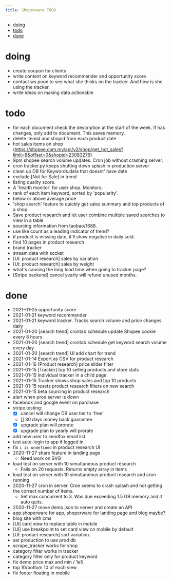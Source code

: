 ```yaml
---
title: Shoperware TODO
---
```


<!-- vim-markdown-toc GFM -->

* [doing](#doing)
* [todo](#todo)
* [done](#done)

<!-- vim-markdown-toc -->

# doing
- create coupon for clients
- write content on keyword recommender and opportunity score
- contact ws poon to see what she thinks on the tracker. And how is she using the tracker.
- write ideas on making data actionable

# todo

- for each document check the description at the start of the week. If has changes, only add to document. This saves memory.
- delete itemid and shopid from each product date
- hot sales items on shop (https://shopee.com.my/api/v2/shop/get_hot_sales?limit=8&offset=0&shopid=23083279)
- 9pm shopee search volume updates. Cron job without crashing server.
- cron tracker.py keeps shutting down splash in production server
- clean up DB for Keywords.data that doesnt' have date
- exclude [Not for Sale] in trend
- listing quality score.
- A 'health monitor' for user shop. Monitors:
- rank of each item keyword, sorted by 'popularity'.
- below or above average price
- 'shop search' feature to quickly get sales summary and top products of a shop
- Save product research and let user combine multiple saved searches to view in a table
- sourcing information from taobao/1688.
- use like count as a leading indicator of trend?
- if product is missing date, it'll show negative in daily sold.
- find 10 pages in product research
- brand tracker
- stream data with socket
- [UI: product research] sales by variation
- [UI: product research] sales by weight
- what's causing the long load time when going to tracker page?
- [Stripe backend] cancel yearly will refund unused months.

# done

- 2021-01-25 opportunity score
- 2021-01-21 keyword recommender
- 2021-01-21 keyword tracker. Tracks search volume and price changes daily
- 2021-01-20 [search trend] crontab schedule update Shopee cookie every 8 hours.
- 2021-01-20 [search trend] crontab schedule get keyword search volume every day
- 2021-01-20 [search trend] UI add chart for trend
- 2021-01-14 Export as CSV for product research
- 2021-01-16 [Product research] price slider filter
- 2021-01-15 [Tracker] top 10 selling products and store stats
- 2021-01-15 Individual tracker in a child page
- 2021-01-15 Tracker shows shop sales and top 10 products
- 2021-01-15 resets product research filters on new search
- 2021-01-15 beta sourcing in product research
- alert when prod server is down
- facebook and google event on purchase
- stripe testing:
  - [x] cancel will change DB user.tier to 'free'
  - [] 30 days money back guarantee
  - [x] upgrade plan will prorate
  - [x] upgrade plan to yearly will prorate
- add new user to sendfox email list
- test auto-login to app if logged in
- fix `i is undefined` in product research UI
- 2020-11-27 share feature in landing page
  - Need work on SVG
- load test on server with 10 simultaneous product research
  - Fails on 20 requests. Returns empty array in items
- load test on server with 10 simultaneous product research and cron running
- 2020-11-27 cron in server. Cron seems to crash splash and not getting the correct number of items.
  - Set max concurrent to 3. Was due exceeding 1.5 GB memory and it auto quits.
- 2020-11-27 move demo.json to server and create an API
- app.shoperware for app, shoperware for landing page and blog maybe?
- blog site with cms
- [UI] card view to replace table in mobile
- [UI] use breakpoint to set card view on mobile by default
- [UI: product research] sort variation.
- set production to use prod db
- scrape_tracker works for shop
- category filter works in tracker
- category filter only for product keyword
- fix demo price max and min / 1e5
- top 10/bottom 10 of each view
- fix footer floating in mobile
